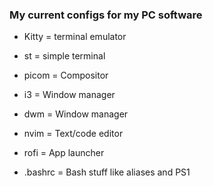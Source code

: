 ### My current configs for my PC software

* Kitty = terminal emulator

* st = simple terminal

* picom = Compositor

* i3 = Window manager

* dwm = Window manager

* nvim = Text/code editor

* rofi = App launcher

* .bashrc = Bash stuff like aliases and PS1
